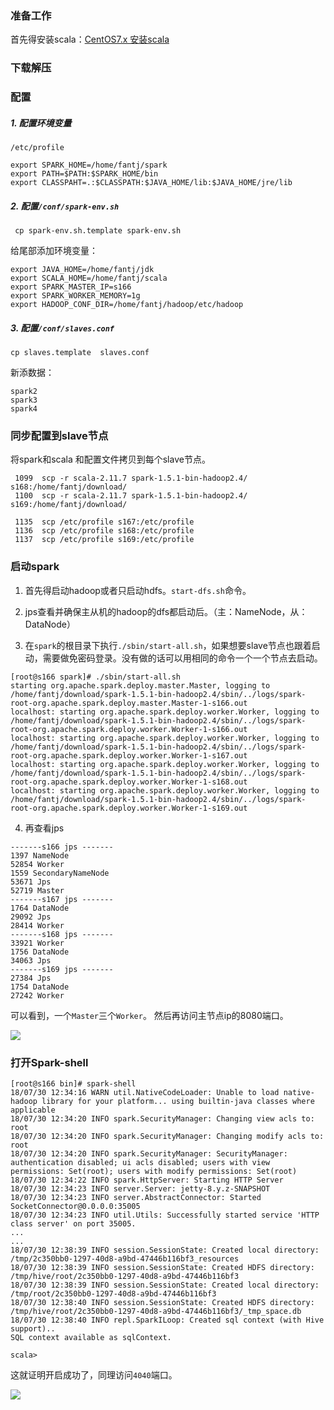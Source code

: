 
### 准备工作
首先得安装scala：[CentOS7.x 安装scala](https://www.jianshu.com/p/1995f34d0054)

### 下载解压

### 配置

##### 1. 配置环境变量
`/etc/profile`
```
export SPARK_HOME=/home/fantj/spark
export PATH=$PATH:$SPARK_HOME/bin
export CLASSPAHT=.:$CLASSPATH:$JAVA_HOME/lib:$JAVA_HOME/jre/lib
```
##### 2. 配置`/conf/spark-env.sh`
` cp spark-env.sh.template spark-env.sh`

给尾部添加环境变量：
```
export JAVA_HOME=/home/fantj/jdk
export SCALA_HOME=/home/fantj/scala
export SPARK_MASTER_IP=s166
export SPARK_WORKER_MEMORY=1g
export HADOOP_CONF_DIR=/home/fantj/hadoop/etc/hadoop
```
##### 3. 配置`/conf/slaves.conf`
`cp slaves.template  slaves.conf`

新添数据：
```
spark2
spark3
spark4
```
### 同步配置到slave节点
将spark和scala 和配置文件拷贝到每个slave节点。
```
 1099  scp -r scala-2.11.7 spark-1.5.1-bin-hadoop2.4/ s168:/home/fantj/download/
 1100  scp -r scala-2.11.7 spark-1.5.1-bin-hadoop2.4/ s169:/home/fantj/download/

 1135  scp /etc/profile s167:/etc/profile
 1136  scp /etc/profile s168:/etc/profile
 1137  scp /etc/profile s169:/etc/profile
```
### 启动spark
1. 首先得启动hadoop或者只启动hdfs。`start-dfs.sh`命令。

2. jps查看并确保主从机的hadoop的dfs都启动后。（主：NameNode，从：DataNode）

3. 在`spark`的根目录下执行`./sbin/start-all.sh`，如果想要slave节点也跟着启动，需要做免密码登录。没有做的话可以用相同的命令一个一个节点去启动。

```
[root@s166 spark]# ./sbin/start-all.sh 
starting org.apache.spark.deploy.master.Master, logging to /home/fantj/download/spark-1.5.1-bin-hadoop2.4/sbin/../logs/spark-root-org.apache.spark.deploy.master.Master-1-s166.out
localhost: starting org.apache.spark.deploy.worker.Worker, logging to /home/fantj/download/spark-1.5.1-bin-hadoop2.4/sbin/../logs/spark-root-org.apache.spark.deploy.worker.Worker-1-s166.out
localhost: starting org.apache.spark.deploy.worker.Worker, logging to /home/fantj/download/spark-1.5.1-bin-hadoop2.4/sbin/../logs/spark-root-org.apache.spark.deploy.worker.Worker-1-s167.out
localhost: starting org.apache.spark.deploy.worker.Worker, logging to /home/fantj/download/spark-1.5.1-bin-hadoop2.4/sbin/../logs/spark-root-org.apache.spark.deploy.worker.Worker-1-s168.out
localhost: starting org.apache.spark.deploy.worker.Worker, logging to /home/fantj/download/spark-1.5.1-bin-hadoop2.4/sbin/../logs/spark-root-org.apache.spark.deploy.worker.Worker-1-s169.out
```
4. 再查看jps
```
-------s166 jps -------
1397 NameNode
52854 Worker
1559 SecondaryNameNode
53671 Jps
52719 Master
-------s167 jps -------
1764 DataNode
29092 Jps
28414 Worker
-------s168 jps -------
33921 Worker
1756 DataNode
34063 Jps
-------s169 jps -------
27384 Jps
1754 DataNode
27242 Worker
```
可以看到，一个`Master`三个`Worker`。
然后再访问主节点ip的8080端口。

![](https://upload-images.jianshu.io/upload_images/5786888-98af72ef76d6462c.png?imageMogr2/auto-orient/strip%7CimageView2/2/w/1240)


### 打开Spark-shell
```
[root@s166 bin]# spark-shell 
18/07/30 12:34:16 WARN util.NativeCodeLoader: Unable to load native-hadoop library for your platform... using builtin-java classes where applicable
18/07/30 12:34:20 INFO spark.SecurityManager: Changing view acls to: root
18/07/30 12:34:20 INFO spark.SecurityManager: Changing modify acls to: root
18/07/30 12:34:20 INFO spark.SecurityManager: SecurityManager: authentication disabled; ui acls disabled; users with view permissions: Set(root); users with modify permissions: Set(root)
18/07/30 12:34:22 INFO spark.HttpServer: Starting HTTP Server
18/07/30 12:34:23 INFO server.Server: jetty-8.y.z-SNAPSHOT
18/07/30 12:34:23 INFO server.AbstractConnector: Started SocketConnector@0.0.0.0:35005
18/07/30 12:34:23 INFO util.Utils: Successfully started service 'HTTP class server' on port 35005.
...
...
18/07/30 12:38:39 INFO session.SessionState: Created local directory: /tmp/2c350bb0-1297-40d8-a9bd-47446b116bf3_resources
18/07/30 12:38:39 INFO session.SessionState: Created HDFS directory: /tmp/hive/root/2c350bb0-1297-40d8-a9bd-47446b116bf3
18/07/30 12:38:39 INFO session.SessionState: Created local directory: /tmp/root/2c350bb0-1297-40d8-a9bd-47446b116bf3
18/07/30 12:38:40 INFO session.SessionState: Created HDFS directory: /tmp/hive/root/2c350bb0-1297-40d8-a9bd-47446b116bf3/_tmp_space.db
18/07/30 12:38:40 INFO repl.SparkILoop: Created sql context (with Hive support)..
SQL context available as sqlContext.

scala> 
```
这就证明开启成功了，同理访问`4040`端口。

![](https://upload-images.jianshu.io/upload_images/5786888-d662e1f314e4ba0d.png?imageMogr2/auto-orient/strip%7CimageView2/2/w/1240)
